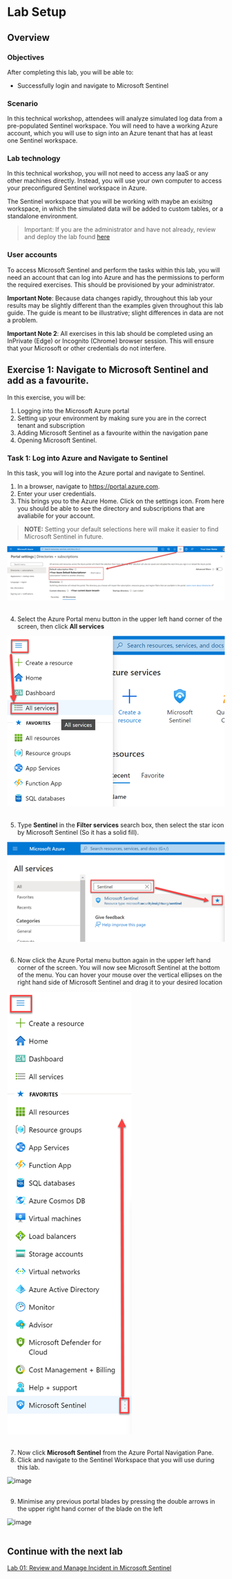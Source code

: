 # Lab Setup

## Overview
### Objectives

After completing this lab, you will be able to:

- Successfully login and navigate to Microsoft Sentinel

### Scenario

In this technical workshop, attendees will analyze simulated log data from a pre-populated Sentinel workspace. You will need to have a working Azure account, which you will use to sign into an Azure tenant that has at least one Sentinel workspace.

### Lab technology

In this technical workshop, you will not need to access any IaaS or any other machines directly. Instead, you will use your own computer to access your preconfigured Sentinel workspace in Azure.

The Sentinel workspace that you will be working with maybe an exisitng workspace, in which the simulated data will be added to custom tables, or a standalone environment. 
> Important: If you are the administrator and have not already, review and deploy the lab found [here](../../Build/README.MD)

### User accounts

To access Microsoft Sentinel and perform the tasks within this lab, you will need an account that can log into Azure and has the permissions to perform the required exercises. This should be provisioned by your administrator.

**Important Note**: Because data changes rapidly, throughout this lab your results may be slightly different than the examples given throughout this lab guide. The guide is meant to be illustrative; slight differences in data are not a problem.

**Important Note 2**: All exercises in this lab should be completed using an InPrivate (Edge) or Incognito (Chrome) browser session. This will ensure that your Microsoft or other credentials do not interfere.

## Exercise 1: Navigate to Microsoft Sentinel and add as a favourite.

In this exercise, you will be: <br>

1. Logging into the Microsoft Azure portal <br>
2. Setting up your environment by making sure you are in the correct tenant and subscription <br>
3. Adding Microsoft Sentinel as a favourite within the navigation pane <br>
4. Opening Microsoft Sentinel. <br>

### Task 1: Log into Azure and Navigate to Sentinel
In this task, you will log into the Azure portal and navigate to Sentinel.

1. In a browser, navigate to https://portal.azure.com.
2. Enter your user credentials.
3. This brings you to the Azure Home. Click on the settings icon. From here you should be able to see the directory and subscriptions that are avaliabile for your account.

> **NOTE:** Setting your default selections here will make it easier to find Microsoft Sentinel in future.

![image](screenshots/AzurePortal-DirectoryAndSubscriptions.png)
<br><br>

4. Select the Azure Portal menu button in the upper left hand corner of the screen, then click **All services**

![alt text](screenshots/AzurePortal-SelectAllServices.png)<br><br>

5. Type **Sentinel** in the **Filter services** search box, then select the star icon by Microsoft Sentinel (So it has a solid fill).

![alt text](screenshots/AzurePortal-AllServicesSelectSentinel.png)<br><br>

6. Now click the Azure Portal menu button again in the upper left hand corner of the screen. You will now see Microsoft Sentinel at the bottom of the menu. You can hover your mouse over the vertical ellipses on the right hand side of Microsoft Sentinel and drag it to your desired location

![alt text](screenshots/AzurePortal-MoveSentinelFavourite.png)<br><br>

7. Now click **Microsoft Sentinel** from the Azure Portal Navigation Pane.
8. Click and navigate to the Sentinel Workspace that you will use during this lab.

![image](https://user-images.githubusercontent.com/80840658/226484860-91f527d1-1ea2-4307-a57b-690198880cf3.png)
<br><br>

9. Minimise any previous portal blades by pressing the double arrows in the upper right hand corner of the blade on the left

![image](https://user-images.githubusercontent.com/80840658/226485344-1be4606e-3bb3-4c93-b5cc-303a3759612f.png)
<br><br>

## Continue with the next lab

<a href="../LAB01/README.MD" target="_blank">Lab 01: Review and Manage Incident in Microsoft Sentinel</a>
